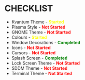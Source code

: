 # CHECKLIST
* Kvantum Theme - <span style="color:yellow">**Started**</span>
* Plasma Style - <span style="color:red">**Not Started**</span>
* GNOME Theme - <span style="color:red">**Not Started**</span>
* Colours - <span style="color:yellow">**Started**</span>
* Window Decorations  - <span style="color:green">**Completed**</span>
* Icons  - <span style="color:red">**Not Started**</span>
* Cursors  - <span style="color:red">**Not Started**</span>
* Splash Screen  - <span style="color:green">**Completed**</span>
* Lock Screen Theme  - <span style="color:red">**Not Started**</span>
* SDDM Theme - <span style="color:red">**Not Started**</span>
* Terminal Theme  - <span style="color:red">**Not Started**</span>
